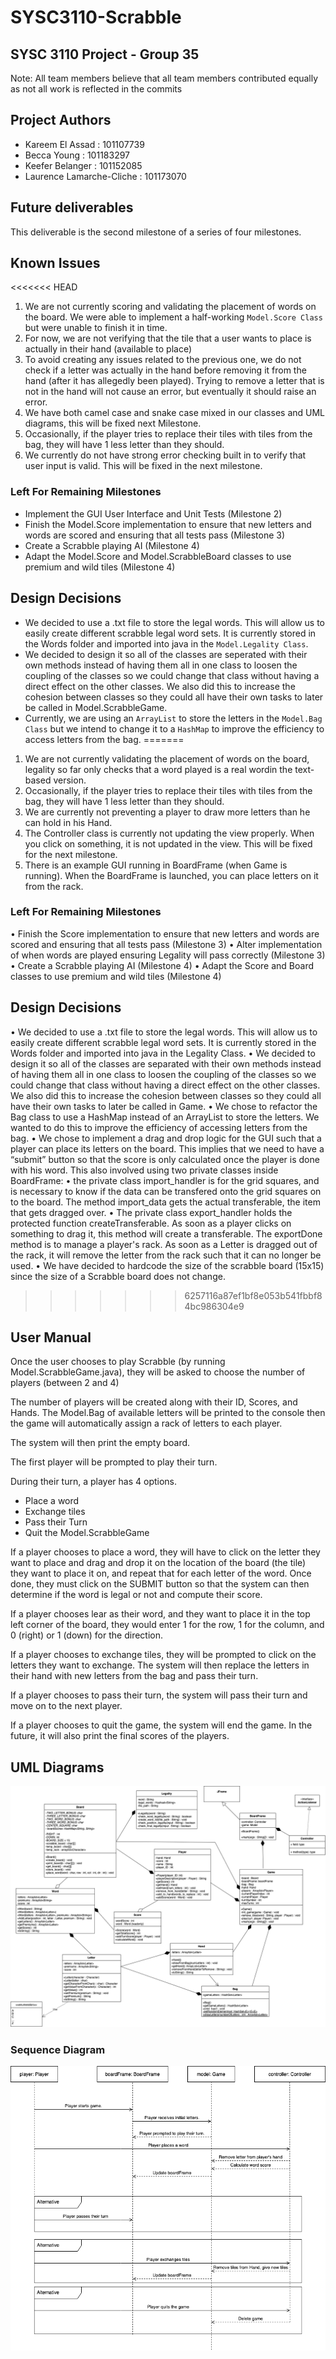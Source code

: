 # SYSC3110-Scrabble

## SYSC 3110 Project - Group 35

Note: All team members believe that all team members contributed equally as not all work is reflected in the commits

## Project Authors

* Kareem El Assad : 101107739
* Becca Young : 101183297
* Keefer Belanger : 101152085
* Laurence Lamarche-Cliche : 101173070

## Future deliverables

This deliverable is the second milestone of a series of four milestones.

## Known Issues

<<<<<<< HEAD
1. We are not currently scoring and validating the placement of words on the board. We were able to implement a half-working `Model.Score Class` but were unable to finish it in time.
2. For now, we are not verifying that the tile that a user wants to place is actually in their hand (available to place)
3. To avoid creating any issues related to the previous one, we do not check if a letter was actually in the hand before removing it from the hand (after it has allegedly been played). Trying to remove a letter that is not in the hand  will not cause an error, but eventually it should raise an error.
4. We have both camel case and snake case mixed in our classes and UML diagrams, this will be fixed next Milestone.
5. Occasionally, if the player tries to replace their tiles with tiles from the bag, they will have 1 less letter than they should.
6. We currently do not have strong error checking built in to verify that user input is valid. This will be fixed in the next milestone.

### Left For Remaining Milestones

* Implement the GUI User Interface and Unit Tests (Milestone 2)
* Finish the Model.Score implementation to ensure that new letters and words are scored and ensuring that all tests pass (Milestone 3)
* Create a Scrabble playing AI (Milestone 4)
* Adapt the Model.Score and Model.ScrabbleBoard classes to use premium and wild tiles (Milestone 4)

## Design Decisions

* We decided to use a .txt file to store the legal words. This will allow us to easily create different scrabble legal word sets. It is currently stored in the Words folder and imported into java in the `Model.Legality Class`.
* We decided to design it so all of the classes are seperated with their own methods instead of having them all in one class to loosen the coupling of the classes so we could change that class without having a direct effect on the other classes. We also did this to increase the cohesion between classes so they could all have their own tasks to later be called in Model.ScrabbleGame.
* Currently, we are using an `ArrayList` to store the letters in the `Model.Bag Class` but we intend to change it to a `HashMap` to improve the efficiency to access letters from the bag.
=======
1.	We are not currently validating the placement of words on the board, legality so far only checks that a word played is a real wordin the text-based version.
2.	Occasionally, if the player tries to replace their tiles with tiles from the bag, they will have 1 less letter than they should.
3. We are currently not preventing a player to draw more letters than he can hold in his Hand.
4. The Controller class is currently not updating the view properly. When you click on something, it is not updated in the view. This will be fixed for the next milestone. 
5. There is an example GUI running in BoardFrame (when Game is running). When the BoardFrame is launched, you can place letters on it from the rack.

### Left For Remaining Milestones

•	Finish the Score implementation to ensure that new letters and words are scored and ensuring that all tests pass (Milestone 3)
• Alter implementation of when words are played ensuring Legality will pass correctly (Milestone 3)
•	Create a Scrabble playing AI (Milestone 4)
•	Adapt the Score and Board classes to use premium and wild tiles (Milestone 4)


## Design Decisions

•	We decided to use a .txt file to store the legal words. This will allow us to easily create different scrabble legal word sets. It is currently stored in the Words folder and imported into java in the Legality Class.
•	We decided to design it so all of the classes are separated with their own methods instead of having them all in one class to loosen the coupling of the classes so we could change that class without having a direct effect on the other classes. We also did this to increase the cohesion between classes so they could all have their own tasks to later be called in Game.
•	We chose to refactor the Bag class to use a HashMap instead of an ArrayList to store the letters. We wanted to do this to improve the efficiency of accessing letters from the bag.
•	We chose to implement a drag and drop logic for the GUI such that a player can place its letters on the board. This implies that we need to have a “submit” button so that the score is only calculated once the player is done with his word. This also involved using two private classes inside BoardFrame:
  •	the private class import_handler is for the grid squares, and is necessary to know if the data can be transfered onto the grid squares on to the board.
The method import_data gets the actual transferable, the item that gets dragged over.
  •	The private class export_handler holds the protected function createTransferable. As soon as a player clicks on something to drag it, this method will create a transferable. The exportDone method is to manage a player's rack. As soon as a Letter is dragged out of the rack, it will remove the letter  from the rack such that it can no longer be used. 
•	We have decided to hardcode the size of the scrabble board (15x15) since the size of a Scrabble board does not change.

>>>>>>> 6257116a87ef1bf8e053b541fbbf84bc986304e9

## User Manual

Once the user chooses to play Scrabble (by running Model.ScrabbleGame.java), they will be asked to choose the number of players (between 2 and 4)

The number of players will be created along with their ID, Scores, and Hands.
The Model.Bag of available letters will be printed to the console then the game will automatically assign a rack of letters to each player.

The system will then print the empty board.

The first player will be prompted to play their turn.

During their turn, a player has 4 options.

* Place a word
* Exchange tiles
* Pass their Turn
* Quit the Model.ScrabbleGame

If a player chooses to place a word, they will have to click on the letter they want to place and drag and drop it on the location of the board (the tile) they want to place it on, and repeat that for each letter of the word. Once done, they must click on the SUBMIT button so that the system can then determine if the word is legal or not and compute their score.

If a player chooses lear as their word, and they want to place it in the top left corner of the board, they would enter 1 for the row, 1 for the column, and 0 (right) or 1 (down) for the direction.

If a player chooses to exchange tiles, they will be prompted to click on the letters they want to exchange. The system will then replace the letters in their hand with new letters from the bag and pass their turn.

If a player chooses to pass their turn, the system will pass their turn and move on to the next player.

If a player chooses to quit the game, the system will end the game. In the future, it will also print the final scores of the players.

## UML Diagrams

![UML Diagram](/imgs/ScrabbleUML-Milestone2.png)

### Sequence Diagram
![SEQUENCE Diagram](/imgs/ScrabbleSequenceDiagram.png)


